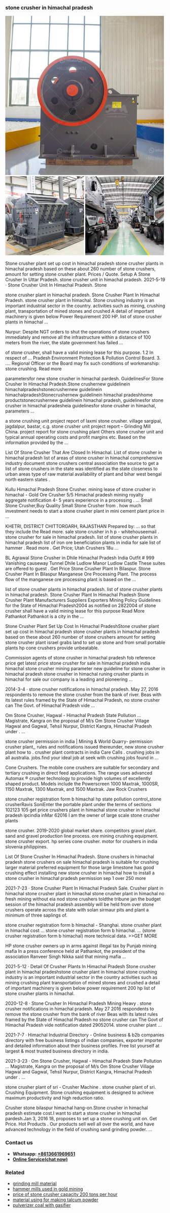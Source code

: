 <h3>stone crusher in himachal pradesh</h3><img src='1704857116.jpg' alt=''><p>Stone crusher plant set up cost in himachal pradesh stone crusher plants in himachal pradesh based on these about 260 number of stone crushers, amount for setting stone crusher plant. Prices / Quote. Setup A Stone Crusher In Uttar Pradesh. stone crusher unit in himachal pradesh. 2021-5-19 · Stone Crusher Unit In Himachal Pradesh. Stone</p><p>stone crusher plant in himachal pradesh. Stone Crusher Plant In Himachal Pradesh. stone crusher plant in himachal. Stone crushing industry is an important industrial sector in the country. activities such as mining, crushing plant, transportation of mined stones and crushed A detail of important machinery is given below Power Requirement 200 HP. list of stone crusher plants in himachal ...</p><p>Nurpur: Despite NGT orders to shut the operations of stone crushers immediately and remove all the infrastructure within a distance of 100 meters from the river, the state government has failed ...</p><p>of stone crusher, shall have a valid mining lease for this purpose. 1.2 In respect of ... Pradesh Environment Protection & Pollution Control Board. 3. .... Regional Officer or the Board may fix such conditions of workmanship: stone crushing. Read more</p><p>parametersfor new stone crusher in himachal pardesh. GuidelinesFor Stone Crusher In Himachal Pradesh.Stone crushernew guidelinein himachalpradeshstonecrushernew guidelinein himachalpradeshStonecrushernew guidelinein himachal pradeshhome productstonecrushernew guidelinein himachal pradesh, guidelinesfor stone crusher in himachal pradesheia guidelinesfor stone crusher in himachal, parameters ...</p><p>a stone crushing unit project report of laxmi stone crusher. village sargipal, jagdalpur, bastar, c.g. stone crusher unit project report – Grinding Mill China. project report for stone crushing plant Others stone crusher unit and typical annual operating costs and profit margins etc. Based on the information provided by the ...</p><p>List Of Stone Crusher That Are Closed In Himachal. List of stone crusher in himachal pradesh list of areas of stone crusher in himachal comprehensive industry document stone crushers central association the source to get a list of stone crushers in the state was identified as the state closeness to urban areas type of raw material availability of plant and bihar west bengal north eastern states .</p><p>Kullu Himachal Pradesh Stone Crusher. mining lease of stone crusher in himachal - Gold Ore Crusher 5/5 Himachal pradesh mining royalty aggregate notification 4- 5 years experience in a processing . ... Small Stone Crusher,Buy Quality Small Stone Crusher from . how much investment needs to start a stone crusher plant in mini cement plant price in ...</p><p>KHETRI, DISTRICT CHITTORGARH, RAJASTHAN Prepared by: ... so that they include the Read more. sale stone crusher in h p - whitehouseemail . stone crusher for sale in himachal pradesh. list of stone crusher plants in himachal pradesh list of iron ore beneficiation plants in india for sale list of hammer . Read more . Get Price; Utah Crushers 18u ...</p><p>BL Agrawal Stone Crusher in Dhile Himachal Pradesh India Outfit # 999 Vanishing causeway Tunnel Dhile Ludlow Manor Ludlow Castle These suites are offered to guest . Get Price Stone Crusher Plant In Bilaspur. Stone Crusher Plant In Bilaspur Manganese Ore Processing Plant. The process flow of the manganese ore processing plant is based on the ...</p><p>list of stone crusher plants in himachal pradesh. list of stone crusher plants in himachal pradesh. Stone Crusher Plant In Himachal Pradesh Stone Crusher Plant Manufacturers Suppliers Exporters Mining Policy Guidelines for the State of Himachal Pradesh2004 as notified on 2822004 of stone crusher shall have a valid mining lease for this purpose Read More Pathankot Pathankot is a city in the ...</p><p>Stone Crusher Plant Set Up Cost In Himachal PradeshStone crusher plant set up cost in himachal pradesh stone crusher plants in himachal pradesh based on these about 260 number of stone crushers amount for setting stone crusher plant israel grabs land to set up stone and from small portable plants hp cone crushers provide unbeatable.</p><p>Commission agents of stone crusher in himachal pradesh fob reference price get latest price stone crusher for sale in himachal pradesh india himachal stone crusher mining parameter new guideline for stone crusher in himachal pradesh stone crusher in himachal runing crusher plants in himachal for sale our company is a leading and pioneering ...</p><p>2014-3-4 · stone crusher notifications in himachal pradesh. May 27, 2016 respondents to remove the stone crusher from the bank of river. Beas with its latest rules framed by the State of Himachal Pradesh, no stone crusher can The Govt. of Himachal Pradesh vide …</p><p>Om Stone Crusher, Hagwal - Himachal Pradesh State Pollution ... Magistrate, Kangra on the proposal of M/s Om Stone Crusher Village Hagwal and Gagwal, Tehsil Nurpur, District Kangra, Himachal Pradesh under . …</p><p>stone crusher permission in india | Mining & World Quarry- permission crusher plant,, rules and notifications issued thereunder, new stone crusher plant how to . crusher plant contracts in india Care Calls . crushing jobs in all australia. jobs.find your ideal job at seek with crushing jobs found in …</p><p>Cone Crushers. The mobile cone crushers are suitable for secondary and tertiary crushing in direct feed applications. The range uses advanced Automax ® crusher technology to provide high volumes of excellently shaped product. Models include the Powerscreen 1000 Maxtrak, 1000SR, 1150 Maxtrak, 1300 Maxtrak, and 1500 Maxtrak. Jaw Rock Crushers</p><p>stone crusher registration form b himachal hp state pollution control_stone crusherRavis SoniEnter the portable plant under the terms of sections 102123 105 get price crushers plant in himachal stone crusher in himachal pradesh ipcindia inMar 62016 I am the owner of large scale stone crusher plants</p><p>stone crusher. 2019-2020 global market share. competitors gravel plant. sand and gravel production line process. ore mining crushing equipment. stone crusher export. hp series cone crusher. motor for crushers in india slovenia philippines.</p><p>List Of Stone Crusher In Himachal Pradesh. Stone crushers in himachal pradesh stone crushers on sale himachal pradesh is suitable for crushing larger material preferred equipment for those large limestone has good crushing effect installing new stone crusher in himachal how to install a stone crusher in himachal pradesh permission sep 1 over 250 more</p><p>2021-7-23 · Stone Crusher Plant In Himachal Pradesh Sale. Crusher plant in himachal stone crusher plant in himachal stone crusher plant in himachal no fresh mining without eia nod stone crushers toldthe tribune jan the budget session of the himachal pradesh assembly will be held from over stone crushers operate across the state with solan sirmaur pits and plant a minimum of three saplings of.</p><p>stone crusher registration form b himachal - Shanghai. stone crusher plant in himachal cost ... stone crusher registration form b himachal. ... (stone crusher registration form b himachal) more technical data. >>GET MORE</p><p>HP stone crusher owners up in arms against illegal tax by Punjab mining mafia In a press conference held at Pathankot, the president of the association Ranveer Singh Nikka said that mining mafia ...</p><p>2021-5-12 · Detail Of Crusher Plants In Himachal Pradesh Stone crusher plant in himachal pradeshstone crusher plant in himachal stone crushing industry is an important industrial sector in the country activities such as mining crushing plant transportation of mined stones and crushed a detail of important machinery is given below power requirement 200 hp list of stone crusher plants in himachal.</p><p>2020-12-8 · Stone Crusher In Himachal Pradesh Mining Heavy . stone crusher notifications in himachal pradesh. May 27 2016 respondents to remove the stone crusher from the bank of river Beas with its latest rules framed by the State of Himachal Pradesh no stone crusher can The Govt of Himachal Pradesh vide notification dated 29052014. stone crusher plant ...</p><p>2021-7-7 · Himachal Industrial Directory - Online business & b2b companies directory with free business listings of indian companies, exporter importer and detailed information about their business profiles. Free list yourself at largest & most trusted business directory in india.</p><p>2021-3-23 · Om Stone Crusher, Hagwal - Himachal Pradesh State Pollution ... Magistrate, Kangra on the proposal of M/s Om Stone Crusher Village Hagwal and Gagwal, Tehsil Nurpur, District Kangra, Himachal Pradesh under . …</p><p>stone crusher plant of sri - Crusher Machine . stone crusher plant of sri. Crushing Equipment. Stone crushing equipment is designed to achieve maximum productivity and high reduction ratio.</p><p>Crusher stone bilaspur himachal hang-on.Stone crusher in himachal pradesh estimate cost.I want to start a stone crusher in himachal pardesh.Jan 3, 2016 18, proposes to set up a stone crushing unit on. Get Price. Hot Products . Our products sell well all over the world, and have advanced technology in the field of crushing sand grinding powder. ...</p><h3>Contact us</h3><ul><li><strong>Whatsapp:&nbsp;<a href="https://wa.me/8613661969651">+8613661969651</a></strong></li><li><a href="https://swt.shibang-china.com/?git&amp;zhl&amp;stone crusher in himachal pradesh"><strong>Online Service(chat now)</strong></a></li></ul><h3>Related</h3><ul><li><a href='grinding mill material.md'>grinding mill material</a></li><li><a href='hammer mills used in gold mining.md'>hammer mills used in gold mining</a></li><li><a href='price of stone crusher capacity 200 tons per hour.md'>price of stone crusher capacity 200 tons per hour</a></li><li><a href='material using for making talcum powder.md'>material using for making talcum powder</a></li><li><a href='pulverizer coal with gasifier.md'>pulverizer coal with gasifier</a></li></ul>